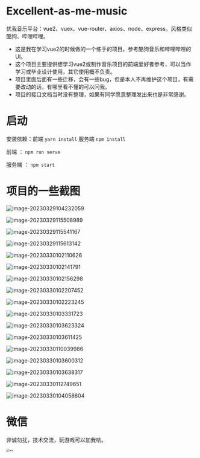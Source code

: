 # Excellent-as-me-music
优我音乐平台：vue2、vuex、vue-router、axios、node、express。风格类似酷狗、哔哩哔哩。 



- 这是我在学习vue2的时候做的一个练手的项目，参考酷狗音乐和哔哩哔哩的UI。
- 这个项目主要提供想学习vue2或制作音乐项目的前端爱好者参考，可以当作学习或毕业设计使用，其它使用概不负责。
- 项目里面后面有一些迁移，会有一些bug，但是本人不再维护这个项目，有需要改动的话，有哪里看不懂的可以问我。
- 项目的接口文档当时没有整理，如果有同学愿意整理发出来也是非常感谢。





# 启动

安装依赖：前端 `yarn install` 服务端 `npm install`



前端 ： `npm run serve`

服务端 ： `npm start`





# 项目的一些截图

![image-20230329104232059](READMEimage/image-20230329104232059.png)

![image-20230329115508989](READMEimage/image-20230329115508989.png)

![image-20230329115541167](READMEimage/image-20230329115541167.png)

![image-20230329115613142](READMEimage/image-20230329115613142.png)

![image-20230330102110626](READMEimage/image-20230330102110626.png)

![image-20230330102141791](READMEimage/image-20230330102141791.png)

![image-20230330102156298](READMEimage/image-20230330102156298.png)

![image-20230330102207452](READMEimage/image-20230330102207452.png)

![image-20230330102223245](READMEimage/image-20230330102223245.png)

![image-20230330103331723](READMEimage/image-20230330103331723.png)

![image-20230330103623324](READMEimage/image-20230330103623324.png)

![image-20230330103611425](READMEimage/image-20230330103611425.png)

![image-20230330110039986](READMEimage/image-20230330110039986.png)

![image-20230330103600312](READMEimage/image-20230330103600312.png)

![image-20230330103638317](READMEimage/image-20230330103638317.png)

![image-20230330112749651](READMEimage/image-20230330112749651.png)

![image-20230330104058604](READMEimage/image-20230330104058604.png)









# 微信

非诚勿扰，技术交流，玩游戏可以加我哈。

<img src="READMEimage/wx.jpg" alt="wx" style="zoom:50%;" />



